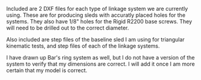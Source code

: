 Included are 2 DXF files for each type of linkage system we are currently using. These are for producing sleds with accuratly placed holes for the systems. They also have 1/8" holes for the Rigid R2200 base screws. They will need to be drilled out to the correct diameter.

Also included are step files of the baseline sled I am using for triangular kinematic tests, and step files of each of the linkage systems.

I have drawn up Bar's ring system as well, but I do not have a version of the system to verify that my dimensions are correct. I will add it once I am more certain that my model is correct.